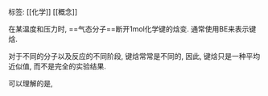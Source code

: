 标签: [[化学]] [[概念]] 

在某温度和压力时, ==气态分子==断开1mol化学键的焓变. 通常使用BE来表示键焓. 

对于不同的分子以及反应的不同阶段, 键焓常常是不同的, 因此, 键焓只是一种平均近似值, 而不是完全的实验结果. 

可以理解的是, 
